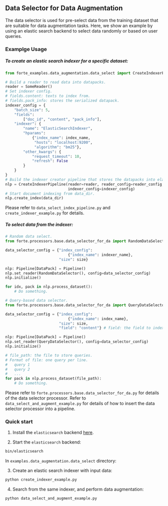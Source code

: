 ## Data Selector for Data Augmentation

The data selector is used for pre-select data from the training dataset that are suitable for data augmentation tasks. Here, we show an example by using an elastic search backend to select data randomly or based on user queries.


### Examplge Usage

##### To create an elastic search indexer for a specific dataset:

```python
from forte_examples.data_augmentation.data_select import CreateIndexerPipeline

# Build a reader to read data into datapacks.
reader = SomeReader()
# Set indexer config.
# fields.content: texts to index from.
# fields.pack_info: stores the serialized datapack. 
indexer_config = {
    "batch_size": 5,
    "fields":
        ["doc_id", "content", "pack_info"],
    "indexer": {
        "name": "ElasticSearchIndexer",
        "hparams":
            {"index_name": index_name,
             "hosts": "localhost:9200",
             "algorithm": "bm25"},
        "other_kwargs": {
            "request_timeout": 10,
            "refresh": False
        }
    }
}
# Build the indexer creator pipeline that stores the datapacks into elastic search backend.
nlp = CreateIndexerPipeline(reader=reader, reader_config=reader_config,
                            indexer_config=indexer_config)
# Start document indexing from data_dir.
nlp.create_index(data_dir)
```

Please refer to `data_select_index_pipeline.py` and `create_indexer_example.py` for details.

##### To select data from the indexer:

```python
# Random data select.
from forte.processors.base.data_selector_for_da import RandomDataSelector

data_selector_config = {"index_config": 
                            {"index_name": indexer_name}, 
                        "size": size}

nlp: Pipeline[DataPack] = Pipeline()
nlp.set_reader(RandomDataSelector(), config=data_selector_config)
nlp.initialize()

for idx, pack in nlp.process_dataset():
	# Do something.

# Query-based data selector.
from forte.processors.base.data_selector_for_da import QueryDataSelector

data_selector_config = {"index_config":
                            {"index_name": index_name},
                        "size": size,
                        "field": "content"}	# field: the field to index from

nlp: Pipeline[DataPack] = Pipeline()
nlp.set_reader(QueryDataSelector(), config=data_selector_config)
nlp.initialize()

# file_path: the file to store queries.
# Format of file: one query per line.
# 	query 1
# 	query 2
# 	...
for pack in nlp.process_dataset(file_path):
	# Do something.
```
Please refer to `forte.processors.base.data_selector_for_da.py` for details of the data selector processor. Refer to `data_select_and_augment_example.py` for details of how to insert the data selector processor into a pipeline.


### Quick start

1. Install the `elasticsearch` backend [here](https://github.com/elastic/elasticsearch#installation).

2. Start the `elasticsearch` backend:
```bash
bin/elasticsearch
```

In `examples.data_augmentation.data_select` directory:

3. Create an elastic search indexer with input data:
```bash
python create_indexer_example.py
```

4. Search from the same indexer, and perform data augmentation:
```bash
python data_select_and_augment_example.py
```
